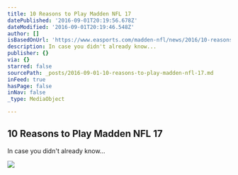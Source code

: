 ```yaml
---
title: 10 Reasons to Play Madden NFL 17
datePublished: '2016-09-01T20:19:56.678Z'
dateModified: '2016-09-01T20:19:46.548Z'
author: []
isBasedOnUrl: 'https://www.easports.com/madden-nfl/news/2016/10-reasons-to-play'
description: In case you didn't already know...
publisher: {}
via: {}
starred: false
sourcePath: _posts/2016-09-01-10-reasons-to-play-madden-nfl-17.md
inFeed: true
hasPage: false
inNav: false
_type: MediaObject

---
```

<article style=""><h1>10 Reasons to Play Madden NFL 17</h1><p>In case you didn't already know...</p><img src="https://media.easports.com/content/www-easports/en_US/madden-nfl/news/2016/10-reasons-to-play/_jcr_content/headerImages/image.img.jpg" /></article>